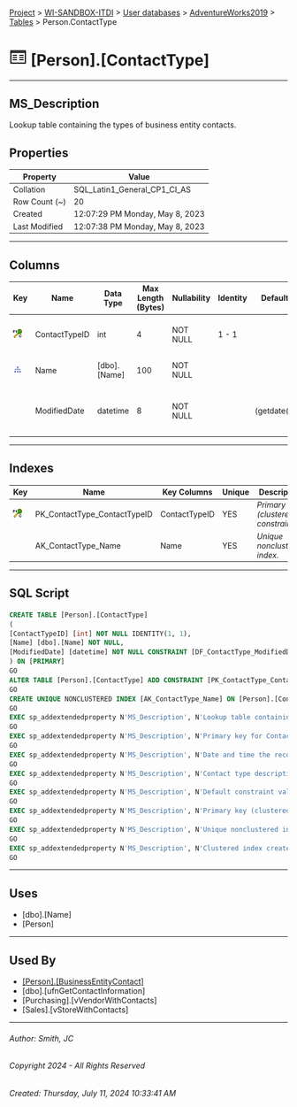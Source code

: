 #### 

[Project](../../../../index.md) > [WI-SANDBOX-ITDI](../../../index.md) > [User databases](../../index.md) > [AdventureWorks2019](../index.md) > [Tables](Tables.md) > Person.ContactType

# ![Tables](../../../../Images/Table32.png) [Person].[ContactType]

---

## <a name="#description"></a>MS_Description

Lookup table containing the types of business entity contacts.

## <a name="#properties"></a>Properties

| Property | Value |
|---|---|
| Collation | SQL_Latin1_General_CP1_CI_AS |
| Row Count (~) | 20 |
| Created | 12:07:29 PM Monday, May 8, 2023 |
| Last Modified | 12:07:38 PM Monday, May 8, 2023 |


---

## <a name="#columns"></a>Columns

| Key | Name | Data Type | Max Length (Bytes) | Nullability | Identity | Default | Description |
|---|---|---|---|---|---|---|---|
| [![Cluster Primary Key PK_ContactType_ContactTypeID: ContactTypeID](../../../../Images/pkcluster.png)](#indexes) | ContactTypeID | int | 4 | NOT NULL | 1 - 1 |  | _Primary key for ContactType records._ |
| [![Indexes AK_ContactType_Name](../../../../Images/Index.png)](#indexes) | Name | [dbo].[Name] | 100 | NOT NULL |  |  | _Contact type description._ |
|  | ModifiedDate | datetime | 8 | NOT NULL |  | (getdate()) | _Date and time the record was last updated._ |


---

## <a name="#indexes"></a>Indexes

| Key | Name | Key Columns | Unique | Description |
|---|---|---|---|---|
| [![Cluster Primary Key PK_ContactType_ContactTypeID: ContactTypeID](../../../../Images/pkcluster.png)](#indexes) | PK_ContactType_ContactTypeID | ContactTypeID | YES | _Primary key (clustered) constraint_ |
|  | AK_ContactType_Name | Name | YES | _Unique nonclustered index._ |


---

## <a name="#sqlscript"></a>SQL Script

```sql
CREATE TABLE [Person].[ContactType]
(
[ContactTypeID] [int] NOT NULL IDENTITY(1, 1),
[Name] [dbo].[Name] NOT NULL,
[ModifiedDate] [datetime] NOT NULL CONSTRAINT [DF_ContactType_ModifiedDate] DEFAULT (getdate())
) ON [PRIMARY]
GO
ALTER TABLE [Person].[ContactType] ADD CONSTRAINT [PK_ContactType_ContactTypeID] PRIMARY KEY CLUSTERED ([ContactTypeID]) ON [PRIMARY]
GO
CREATE UNIQUE NONCLUSTERED INDEX [AK_ContactType_Name] ON [Person].[ContactType] ([Name]) ON [PRIMARY]
GO
EXEC sp_addextendedproperty N'MS_Description', N'Lookup table containing the types of business entity contacts.', 'SCHEMA', N'Person', 'TABLE', N'ContactType', NULL, NULL
GO
EXEC sp_addextendedproperty N'MS_Description', N'Primary key for ContactType records.', 'SCHEMA', N'Person', 'TABLE', N'ContactType', 'COLUMN', N'ContactTypeID'
GO
EXEC sp_addextendedproperty N'MS_Description', N'Date and time the record was last updated.', 'SCHEMA', N'Person', 'TABLE', N'ContactType', 'COLUMN', N'ModifiedDate'
GO
EXEC sp_addextendedproperty N'MS_Description', N'Contact type description.', 'SCHEMA', N'Person', 'TABLE', N'ContactType', 'COLUMN', N'Name'
GO
EXEC sp_addextendedproperty N'MS_Description', N'Default constraint value of GETDATE()', 'SCHEMA', N'Person', 'TABLE', N'ContactType', 'CONSTRAINT', N'DF_ContactType_ModifiedDate'
GO
EXEC sp_addextendedproperty N'MS_Description', N'Primary key (clustered) constraint', 'SCHEMA', N'Person', 'TABLE', N'ContactType', 'CONSTRAINT', N'PK_ContactType_ContactTypeID'
GO
EXEC sp_addextendedproperty N'MS_Description', N'Unique nonclustered index.', 'SCHEMA', N'Person', 'TABLE', N'ContactType', 'INDEX', N'AK_ContactType_Name'
GO
EXEC sp_addextendedproperty N'MS_Description', N'Clustered index created by a primary key constraint.', 'SCHEMA', N'Person', 'TABLE', N'ContactType', 'INDEX', N'PK_ContactType_ContactTypeID'
GO

```


---

## <a name="#uses"></a>Uses

* [dbo].[Name]
* [Person]


---

## <a name="#usedby"></a>Used By

* [[Person].[BusinessEntityContact]](Person_BusinessEntityContact.md)
* [dbo].[ufnGetContactInformation]
* [Purchasing].[vVendorWithContacts]
* [Sales].[vStoreWithContacts]


---

###### Author:  Smith, JC

###### Copyright 2024 - All Rights Reserved

###### Created: Thursday, July 11, 2024 10:33:41 AM

